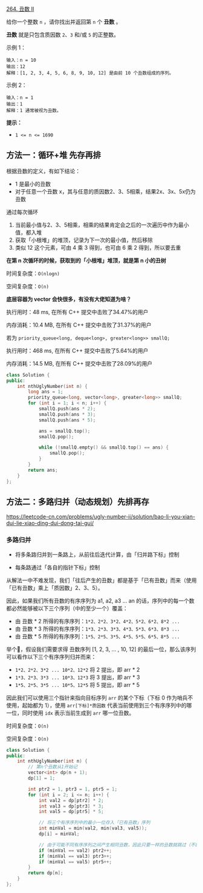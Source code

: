 [264. 丑数 II](https://leetcode-cn.com/problems/ugly-number-ii/)

给你一个整数 `n` ，请你找出并返回第 `n` 个 **丑数** 。

**丑数** 就是只包含质因数 `2`、`3` 和/或 `5` 的正整数。

示例 1：

```
输入：n = 10
输出：12
解释：[1, 2, 3, 4, 5, 6, 8, 9, 10, 12] 是由前 10 个丑数组成的序列。
```

示例 2：

```
输入：n = 1
输出：1
解释：1 通常被视为丑数。
```

**提示：**

- `1 <= n <= 1690`

## 方法一：循环+堆 先存再排

根据丑数的定义，有如下结论：

- 1 是最小的丑数
- 对于任意一个丑数 x，其与任意的质因数2、3、5相乘，结果2x、3x、5x仍为丑数

通过每次循环

1. 当前最小值与2、3、5相乘，相乘的结果肯定会之后的一次遍历中作为最小值，都入堆
2. 获取「小根堆」的堆顶，记录为下一次的最小值，然后移除
3. 类似 12 这个元素，可由 4 乘 3 得到，也可由 6 乘 2 得到，所以要去重

**在第 n 次循环的时候，获取到的「小根堆」堆顶，就是第 n 小的丑树**

时间复杂度：`O(nlogn)`

空间复杂度：`O(n)`

**底层容器为 vector 会快很多，有没有大佬知道为啥？**

执行用时：48 ms, 在所有 C++ 提交中击败了34.47%的用户

内存消耗：10.4 MB, 在所有 C++ 提交中击败了31.37%的用户

若为 `priority_queue<long, deque<long>, greater<long>> smallQ;`

执行用时：468 ms, 在所有 C++ 提交中击败了5.64%的用户

内存消耗：14.5 MB, 在所有 C++ 提交中击败了28.09%的用户

```c++
class Solution {
public:
    int nthUglyNumber(int n) {
        long ans = 1;
        priority_queue<long, vector<long>, greater<long>> smallQ;
        for (int i = 1; i < n; i++) {
            smallQ.push(ans * 2);
            smallQ.push(ans * 3);
            smallQ.push(ans * 5);

            ans = smallQ.top();
            smallQ.pop();

            while (!smallQ.empty() && smallQ.top() == ans) {
                smallQ.pop();
            }
        }
        return ans;
    }
};
```

## 方法二：多路归并（动态规划）先排再存

https://leetcode-cn.com/problems/ugly-number-ii/solution/bao-li-you-xian-dui-lie-xiao-ding-dui-dong-tai-gui/

### 多路归并

- 将多条路归并到一条路上，从前往后迭代计算，由「归并路下标」控制

- 每条路通过「各自的指针下标」控制

从解法一中不难发现，我们「往后产生的丑数」都是基于「已有丑数」而来（使用「已有丑数」乘上「质因数」2、3、5）。

因此，如果我们所有丑数的有序序列为 a1, a2, a3 ... an 的话，序列中的每一个数都必然能够被以下三个序列（中的至少一个）覆盖：

- 由 丑数 * 2 所得的有序序列：`1*2、2*2、3*2、4*2、5*2、6*2、8*2 ...`
- 由 丑数 * 3 所得的有序序列：`1*3、2*3、3*3、4*3、5*3、6*3、8*3 ...`
- 由 丑数 * 5 所得的有序序列：`1*5、2*5、3*5、4*5、5*5、6*5、8*5 ...`

举个🌰，假设我们需要求得 丑数序列 [1, 2, 3, ... , 10, 12] 的最后一位，那么该序列可以看作以下三个有序序列归并而来：

- `1*2、2*2、3*2 ... 10*2、12*2` 将 2 提出，即 arr * 2
- `1*3、2*3、3*3 ... 10*3、12*3` 将 3 提出，即 arr * 3
- `1*5、2*5、3*5 ... 10*5、12*5` 将 5 提出，即 arr * 5

因此我们可以使用三个指针来指向目标序列 `arr` 的某个下标（下标 0 作为哨兵不使用，起始都为 1），使用 `arr[下标]*质因数` 代表当前使用到三个有序序列中的哪一位，同时使用 `idx` 表示当前生成到 `arr` 哪一位丑数。

时间复杂度：`O(n)`

空间复杂度：`O(n)`

```c++
class Solution {
public:
    int nthUglyNumber(int n) {
        // 第n个丑数从1开始记
        vector<int> dp(n + 1);
        dp[1] = 1;

        int ptr2 = 1, ptr3 = 1, ptr5 = 1;
        for (int i = 2; i <= n; i++) {
            int val2 = dp[ptr2] * 2;
            int val3 = dp[ptr3] * 3;
            int val5 = dp[ptr5] * 5;

            // 将三个有序序列中的最小一位存入「已有丑数」序列
            int minVal = min(val2, min(val3, val5));
            dp[i] = minVal;

            // 由于可能不同有序序列之间产生相同丑数，因此只要一样的丑数就跳过（不能使用 else if ）
            if (minVal == val2) ptr2++;
            if (minVal == val3) ptr3++;
            if (minVal == val5) ptr5++;
        }
        return dp[n];
    }
};
```



